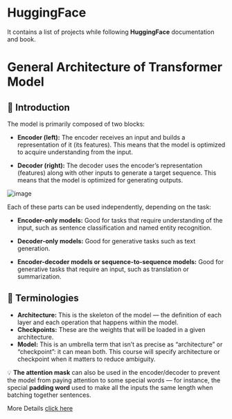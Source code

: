 # HuggingFace


It contains a list of projects while following **HuggingFace** documentation and book.

# General Architecture of Transformer Model

## 🤔 Introduction
The model is primarily composed of two blocks:

- **Encoder (left):** The encoder receives an input and builds a representation of it (its features). This means that the model is optimized to acquire understanding from the input.

- **Decoder (right):** The decoder uses the encoder’s representation (features) along with other inputs to generate a target sequence. This means that the model is optimized for generating outputs.

![image](https://user-images.githubusercontent.com/62704162/178923569-71c1f4b2-b659-4bf5-bb7a-7350e2bf016f.png)


Each of these parts can be used independently, depending on the task:

- **Encoder-only models:** Good for tasks that require understanding of the input, such as sentence classification and named entity recognition.

- **Decoder-only models:** Good for generative tasks such as text generation.

- **Encoder-decoder models or sequence-to-sequence models:** Good for generative tasks that require an input, such as translation or summarization.

## 🔖 Terminologies

- **Architecture:** This is the skeleton of the model — the definition of each layer and each operation that happens within the model.
- **Checkpoints:** These are the weights that will be loaded in a given architecture.
- **Model:** This is an umbrella term that isn’t as precise as “architecture” or “checkpoint”: it can mean both. This course will specify architecture or checkpoint when it matters to reduce ambiguity.

💡 **The attention mask** can also be used in the encoder/decoder to prevent the model from paying attention to some special words — for instance, the special **padding word** used to make all the inputs the same length when batching together sentences.

More Details [click here](https://huggingface.co/course/chapter1/4?fw=pt)
